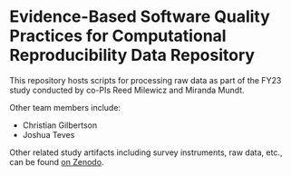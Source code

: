 # Evidence-Based Software Quality Practices for Computational Reproducibility Data Repository

This repository hosts scripts for processing raw data as part of the FY23 study conducted
by co-PIs Reed Milewicz and Miranda Mundt.

Other team members include:

- Christian Gilbertson
- Joshua Teves

Other related study artifacts including survey instruments, raw data, etc., can
be found [on Zenodo](https://zenodo.org/records/11150653).
